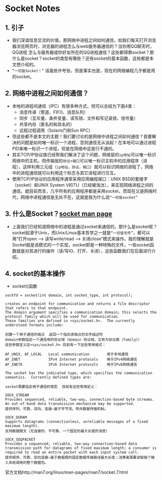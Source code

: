 # Socket Notes 
## 1. 引子
- 我们深谙信息交流的价值，那网络中进程之间如何通信，如我们每天打开浏览器浏览网页时，浏览器的进程怎么与web服务器通信的？当你用QQ聊天时，QQ进程  怎么与服务器或你好友所在的QQ进程通信？这些都得靠socket？那什么是socket？socket的类型有哪些？还有socket的基本函数，这些都是本文想介绍的。
- `“一切皆Socket！”` 话虽些许夸张，但是事实也是，现在的网络编程几乎都是用的socket。
## 2. 网络中进程之间如何通信？
- 本地的进程间通信（IPC）有很多种方式，但可以总结为下面4类：
  - 消息传递（管道、FIFO、消息队列）
  - 同步（互斥量、条件变量、读写锁、文件和写记录锁、信号量）
  - 共享内存（匿名的和具名的）
  - 远程过程调用（Solaris门和Sun RPC）
- 但这些都不是本文的主题！我们要讨论的是网络中进程之间如何通信？首要解决的问题是如何唯一标识一个进程，否则通信无从谈起！在本地可以通过进程PID来唯一标识一个进程，但是在网络中这是行不通的。
- 其实TCP/IP协议族已经帮我们解决了这个问题，网络层的`ip地址`可以唯一标识网络中的主机，而传输层的`协议+端口`可以唯一标识主机中的应用程序（进程）。这样利用三元组（`ip地址，协议，端口`）就可以标识网络的进程了，网络中的进程通信就可以利用这个标志与其它进程进行交互。
- 使用TCP/IP协议的应用程序通常采用应用编程接口：UNIX  BSD的套接字（socket）和UNIX System V的TLI（已经被淘汰），来实现网络进程之间的通信。就目前而言，几乎所有的应用程序都是采用socket，而现在又是网络时代，网络中进程通信是无处不在，这就是我为什么说`“一切皆socket”`
## 3. 什么是Socket？[socket man page](http://man7.org/linux/man-pages/man7/socket.7.html)
- 上面我们已经知道网络中的进程是通过socket来通信的，那什么是socket呢？socket起源于Unix，而Unix/Linux基本哲学之一就是`“一切皆文件”`，都可以用“打开open –> 读写write/read –> 关闭close”模式来操作。我的理解就是Socket就是该模式的一个实现，socket即是一种特殊的文件，一些socket函数就是对其进行的操作（读/写IO、打开、关闭），这些函数我们在后面进行介绍。
## 4. socket的基本操作 
- socket()函数 
``` 
sockfd = socket(int domain, int socket_type, int protocol);

creates an endpoint for communication and returns a file descriptor that refers to that endpoint.
The domain argument specifies a communication domain; this selects the protocol family which will be used for communication.
These families are defined in <sys/socket.h>.  The currently understood formats include:

创建一个用于通信的端点  返回一个指向该端点的文件描述符
domain参数指定一个通信用的协议域（domain 协议域，又称为协议族（family）） 
这些参数定义在<sys/socket.h> 目前有一下这些常用格式：

AF_UNIX, AF_LOCAL   Local communication        用于本地通信
AF_INET             IPv4 Internet protocols    用于IPv4网络通信
AF_INET6            IPv6 Internet protocols    用于IPv6网络通信

The socket has the indicated type, which specifies the communication semantics.  Currently defined types are:

socket需要指定用于通信的类型  目前有这些常用定义：

SOCK_STREAM
Provides sequenced, reliable, two-way, connection-based byte streams.  An out-of-band data transmission mechanism may be supported.
提供序列、可靠、双向、连接—基于字节流。带外数据传输机制。

SOCK_DGRAM
Supports datagrams (connectionless, unreliable messages of a fixed maximum length).
支持数据报文（无连接的、不可靠、一个固定的最大长度的消息）

SOCK_SEQPACKET
Provides a sequenced, reliable, two-way connection-based data transmission path for datagrams of fixed maximum length; a consumer is required to read an entire packet with each input system call.
提供顺序、可靠、双向连接—基于数据报的固定数据传输路径最大长度；消费者需要读取每个输入系统调用的整个数据包。
```
  

官方文档http://man7.org/linux/man-pages/man7/socket.7.html 